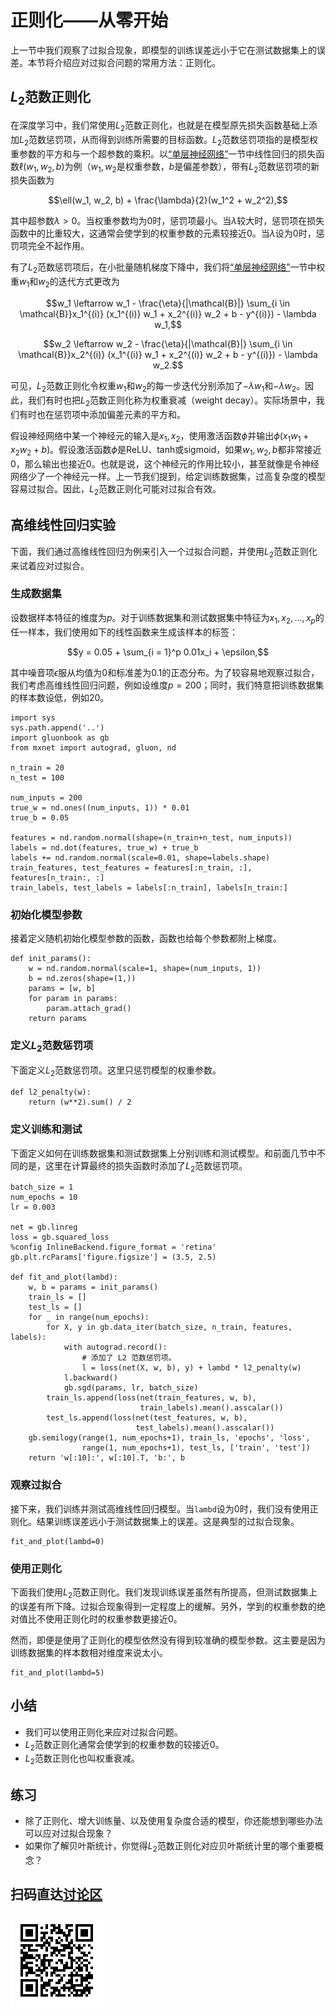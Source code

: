 # 正则化——从零开始

上一节中我们观察了过拟合现象，即模型的训练误差远小于它在测试数据集上的误差。本节将介绍应对过拟合问题的常用方法：正则化。


## $L_2$范数正则化

在深度学习中，我们常使用$L_2$范数正则化，也就是在模型原先损失函数基础上添加$L_2$范数惩罚项，从而得到训练所需要的目标函数。$L_2$范数惩罚项指的是模型权重参数的平方和与一个超参数的乘积。以[“单层神经网络”](../chapter_supervised-learning/shallow-model.md)一节中线性回归的损失函数$\ell(w_1, w_2, b)$为例（$w_1, w_2$是权重参数，$b$是偏差参数），带有$L_2$范数惩罚项的新损失函数为

$$\ell(w_1, w_2, b) + \frac{\lambda}{2}(w_1^2 + w_2^2),$$

其中超参数$\lambda > 0$。当权重参数均为0时，惩罚项最小。当$\lambda$较大时，惩罚项在损失函数中的比重较大，这通常会使学到的权重参数的元素较接近0。当$\lambda$设为0时，惩罚项完全不起作用。

有了$L_2$范数惩罚项后，在小批量随机梯度下降中，我们将[“单层神经网络”](../chapter_supervised-learning/shallow-model.md)一节中权重$w_1$和$w_2$的迭代方式更改为

$$w_1 \leftarrow w_1 -   \frac{\eta}{|\mathcal{B}|} \sum_{i \in \mathcal{B}}x_1^{(i)} (x_1^{(i)} w_1 + x_2^{(i)} w_2 + b - y^{(i)}) - \lambda w_1,$$

$$w_2 \leftarrow w_2 -   \frac{\eta}{|\mathcal{B}|} \sum_{i \in \mathcal{B}}x_2^{(i)} (x_1^{(i)} w_1 + x_2^{(i)} w_2 + b - y^{(i)}) - \lambda w_2.$$


可见，$L_2$范数正则化令权重$w_1$和$w_2$的每一步迭代分别添加了$- \lambda w_1$和$- \lambda w_2$。因此，我们有时也把$L_2$范数正则化称为权重衰减（weight decay）。实际场景中，我们有时也在惩罚项中添加偏差元素的平方和。

假设神经网络中某一个神经元的输入是$x_1, x_2$，使用激活函数$\phi$并输出$\phi(x_1 w_1 + x_2 w_2 + b)$。假设激活函数$\phi$是ReLU、tanh或sigmoid，如果$w_1, w_2, b$都非常接近0，那么输出也接近0。也就是说，这个神经元的作用比较小，甚至就像是令神经网络少了一个神经元一样。上一节我们提到，给定训练数据集，过高复杂度的模型容易过拟合。因此，$L_2$范数正则化可能对过拟合有效。

## 高维线性回归实验

下面，我们通过高维线性回归为例来引入一个过拟合问题，并使用$L_2$范数正则化来试着应对过拟合。

### 生成数据集

设数据样本特征的维度为$p$。对于训练数据集和测试数据集中特征为$x_1, x_2, \ldots, x_p$的任一样本，我们使用如下的线性函数来生成该样本的标签：

$$y = 0.05 + \sum_{i = 1}^p 0.01x_i +  \epsilon,$$

其中噪音项$\epsilon$服从均值为0和标准差为0.1的正态分布。为了较容易地观察过拟合，我们考虑高维线性回归问题，例如设维度$p=200$；同时，我们特意把训练数据集的样本数设低，例如20。

```{.python .input  n=2}
import sys
sys.path.append('..')
import gluonbook as gb
from mxnet import autograd, gluon, nd

n_train = 20
n_test = 100

num_inputs = 200
true_w = nd.ones((num_inputs, 1)) * 0.01
true_b = 0.05

features = nd.random.normal(shape=(n_train+n_test, num_inputs))
labels = nd.dot(features, true_w) + true_b
labels += nd.random.normal(scale=0.01, shape=labels.shape)
train_features, test_features = features[:n_train, :], features[n_train:, :]
train_labels, test_labels = labels[:n_train], labels[n_train:]
```

### 初始化模型参数

接着定义随机初始化模型参数的函数，函数也给每个参数都附上梯度。

```{.python .input  n=5}
def init_params():
    w = nd.random.normal(scale=1, shape=(num_inputs, 1))
    b = nd.zeros(shape=(1,))
    params = [w, b]
    for param in params:
        param.attach_grad()
    return params
```

### 定义$L_2$范数惩罚项

下面定义$L_2$范数惩罚项。这里只惩罚模型的权重参数。

```{.python .input  n=6}
def l2_penalty(w):
    return (w**2).sum() / 2
```

### 定义训练和测试

下面定义如何在训练数据集和测试数据集上分别训练和测试模型。和前面几节中不同的是，这里在计算最终的损失函数时添加了$L_2$范数惩罚项。

```{.python .input  n=7}
batch_size = 1
num_epochs = 10
lr = 0.003

net = gb.linreg
loss = gb.squared_loss
%config InlineBackend.figure_format = 'retina'
gb.plt.rcParams['figure.figsize'] = (3.5, 2.5)

def fit_and_plot(lambd):
    w, b = params = init_params()
    train_ls = []
    test_ls = []
    for _ in range(num_epochs):        
        for X, y in gb.data_iter(batch_size, n_train, features, labels):
            with autograd.record():
                # 添加了 L2 范数惩罚项。
                l = loss(net(X, w, b), y) + lambd * l2_penalty(w)
            l.backward()
            gb.sgd(params, lr, batch_size)
        train_ls.append(loss(net(train_features, w, b),
                             train_labels).mean().asscalar())
        test_ls.append(loss(net(test_features, w, b),
                            test_labels).mean().asscalar())
    gb.semilogy(range(1, num_epochs+1), train_ls, 'epochs', 'loss',
                range(1, num_epochs+1), test_ls, ['train', 'test'])
    return 'w[:10]:', w[:10].T, 'b:', b
```

### 观察过拟合

接下来，我们训练并测试高维线性回归模型。当`lambd`设为0时，我们没有使用正则化。结果训练误差远小于测试数据集上的误差。这是典型的过拟合现象。

```{.python .input  n=8}
fit_and_plot(lambd=0)
```

### 使用正则化

下面我们使用$L_2$范数正则化。我们发现训练误差虽然有所提高，但测试数据集上的误差有所下降。过拟合现象得到一定程度上的缓解。另外，学到的权重参数的绝对值比不使用正则化时的权重参数更接近0。

然而，即便是使用了正则化的模型依然没有得到较准确的模型参数。这主要是因为训练数据集的样本数相对维度来说太小。

```{.python .input  n=9}
fit_and_plot(lambd=5)
```

## 小结

* 我们可以使用正则化来应对过拟合问题。
* $L_2$范数正则化通常会使学到的权重参数的较接近0。
* $L_2$范数正则化也叫权重衰减。

## 练习

* 除了正则化、增大训练量、以及使用复杂度合适的模型，你还能想到哪些办法可以应对过拟合现象？
* 如果你了解贝叶斯统计，你觉得$L_2$范数正则化对应贝叶斯统计里的哪个重要概念？

## 扫码直达[讨论区](https://discuss.gluon.ai/t/topic/984)

![](../img/qr_reg-scratch.svg)

